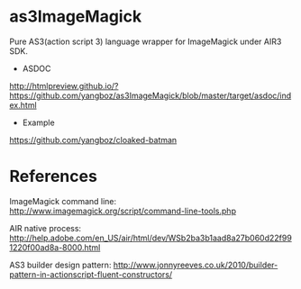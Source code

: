 as3ImageMagick
==============

Pure AS3(action script 3) language wrapper for ImageMagick under AIR3 SDK.

* ASDOC

http://htmlpreview.github.io/?https://github.com/yangboz/as3ImageMagick/blob/master/target/asdoc/index.html

* Example

https://github.com/yangboz/cloaked-batman


References
==============

ImageMagick command line: http://www.imagemagick.org/script/command-line-tools.php

AIR native process: http://help.adobe.com/en_US/air/html/dev/WSb2ba3b1aad8a27b060d22f991220f00ad8a-8000.html

AS3 builder design pattern: http://www.jonnyreeves.co.uk/2010/builder-pattern-in-actionscript-fluent-constructors/

